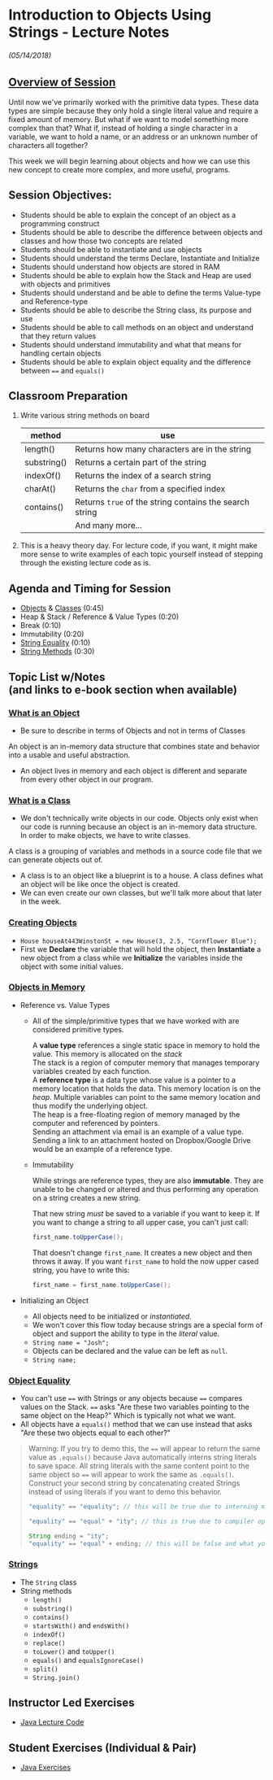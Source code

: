<link rel="stylesheet" type="text/css" media="all" href="./styles/style.css" />

# Introduction to Objects Using Strings - Lecture Notes
###### (05/14/2018)

## [**Overview of Session**](https://book.techelevator.com/jpmc/content/introduction-to-objects-ool.html)

Until now we've primarily worked with the primitive data types. These data types are simple because they only hold a single literal value and require a fixed amount of memory. But what if we want to model something more complex than that? What if, instead of holding a single character in a variable, we want to hold a name, or an address or an unknown number of characters all together?

This week we will begin learning about objects and how we can use this new concept to create more complex, and more useful, programs.

## **Session Objectives:**
* Students should be able to explain the concept of an object as a programming construct
* Students should be able to describe the difference between objects and classes and how those two concepts are related
* Students should be able to instantiate and use objects
* Students should understand the terms Declare, Instantiate and Initialize
* Students should understand how objects are stored in RAM
* Students should be able to explain how the Stack and Heap are used with objects and primitives
* Students should understand and be able to define the terms Value-type and Reference-type
* Students should be able to describe the String class, its purpose and use
* Students should be able to call methods on an object and understand that they return values
* Students should understand immutability and what that means for handling certain objects
* Students should be able to explain object equality and the difference between `==` and `equals()`

## **Classroom Preparation**

1. Write various string methods on board

    | method      | use    |
    |-------------|--------|
    | length()    | Returns how many characters are in the string |
    | substring() | Returns a certain part of the string |
    | indexOf()   | Returns the index of a search string |
    | charAt()    | Returns the `char` from a specified index |
    | contains()  | Returns `true` of the string contains the search string |
    | | And many more... |

2. This is a heavy theory day. For lecture code, if you want, it might make more sense to write examples of each topic yourself instead of stepping through the existing lecture code as is.

## **Agenda and Timing for Session**

* [Objects](https://book.techelevator.com/jpmc/content/introduction-to-objects-ool.html#what-is-an-object) & [Classes](https://book.techelevator.com/jpmc/content/introduction-to-objects-ool.html#what-is-a-class) (0:45)
* Heap & Stack / Reference & Value Types (0:20)
* Break (0:10)
* Immutability (0:20)
* [String Equality](https://book.techelevator.com/jpmc/content/introduction-to-objects-ool.html#object-equality) (0:10)
* [String Methods](https://book.techelevator.com/jpmc/content/introduction-to-objects-ool.html#strings) (0:30)

## **Topic List w/Notes** <div class=topicNote>(and <span class='link'>links</span> to e-book section when available)</div>

### [What is an Object](https://book.techelevator.com/jpmc/content/introduction-to-objects-ool.html#what-is-an-object)

- Be sure to describe in terms of Objects and not in terms of Classes

<div class="definition note">
An <span>object</span> is an in-memory data structure that combines state and behavior into a usable and useful abstraction.
</div>

- An object lives in memory and each object is different and separate from every other object in our program.

### [What is a Class](https://book.techelevator.com/jpmc/content/introduction-to-objects-ool.html#what-is-a-class)

- We don't technically write objects in our code. Objects only exist when our code is running because an object is an in-memory data structure. In order to make objects, we have to write classes.

<div class="definition note">
A <span>class</span> is a grouping of variables and methods in a source code file that we can generate objects out of.
</div>

- A class is to an object like a blueprint is to a house. A class defines what an object will be like once the object is created.
- We can even create our own classes, but we'll talk more about that later in the week.

### [Creating Objects](https://book.techelevator.com/jpmc/content/introduction-to-objects-ool.html#creating-objects)

- `House houseAt443WinstonSt = new House(3, 2.5, "Cornflower Blue");`
- First we **Declare** the variable that will hold the object, then **Instantiate** a new object from a class while we **Initialize** the variables inside the object with some initial values.

### [Objects in Memory](https://book.techelevator.com/jpmc/content/introduction-to-objects-ool.html#objects-in-memory)

- Reference vs. Value Types

    - All of the simple/primitive types that we have worked with are considered primitive types.

        <div class="definition note">A <strong>value type</strong> references a single static space in memory to hold the value. This memory is allocated on the <em>stack</em></div>

        <div class="definition note">The stack is a region of computer memory that manages temporary variables created by each function.</div>

        <div class="definition note">A <strong>reference type</strong> is a data type whose value is a pointer to a memory location that holds the data. This memory location is on the <em>heap</em>. Multiple variables can point to the same memory location and thus modify the underlying object.</div>

        <div class="definition note">The heap is a free-floating region of memory managed by the computer and referenced by pointers.</div>

        <div class="analogy note">Sending an attachment via email is an example of a value type. Sending a link to an attachment hosted on Dropbox/Google Drive would be an example of a reference type.</div>

   - Immutability

     <div class="caution note">While strings are reference types, they are also <strong>immutable</strong>. They are unable to be changed or altered and thus performing any operation on a string creates a new string.

     That new string *must* be saved to a variable if you want to keep it. If you want to change a string to all upper case, you can't just call:

       ``` java
       first_name.toUpperCase();
       ```

       That doesn't change `first_name`. It creates a new object and then throws it away. If you want `first_name` to hold the now upper cased string, you have to write this:

       ``` java
       first_name = first_name.toUpperCase();
       ```

     </div>

- Initializing an Object

    - All objects need to be initialized or *instantiated*.
    - We won't cover this flow today because strings are a special form of object and support the ability to type in the *literal* value.
    - `String name = "Josh";`
    - Objects can be declared and the value can be left as `null`.
    - `String name;`

### [Object Equality](https://book.techelevator.com/jpmc/content/introduction-to-objects-ool.html#object-equality)

- You can't use `==` with Strings or any objects because `==` compares values on the Stack. `==` asks "Are these two variables pointing to the same object on the Heap?" Which is typically not what we want.
- All objects have a `equals()` method that we can use instead that asks "Are these two objects equal to each other?"

> Warning: If you try to demo this, the `==` will appear to return the same value as `.equals()` because Java automatically interns string literals to save space. All string literals with the same content point to the same object so `==` will appear to work the same as `.equals()`. Construct your second string by concatenating created Strings instead of using literals if you want to demo this behavior.
>
> ``` Java
> "equality" == "equality"; // this will be true due to interning making the reference the same
>
> "equality" == "equal" + "ity"; // this is true due to compiler optimizations knowing that two concatenated String literals should be treated as a single literal
>
> String ending = "ity";
> "equality" == "equal" + ending; // this will be false and what you want to demo
> ```

### [Strings](https://book.techelevator.com/jpmc/content/introduction-to-objects-ool.html#strings)
- The `String` class
- String methods
    - `length()`
    - `substring()`
    - `contains()`
    - `startsWith()` and `endsWith()`
    - `indexOf()`
    - `replace()`
    - `toLower()` and `toUpper()`
    - `equals()` and `equalsIgnoreCase()`
    - `split()`
    - `String.join()`



## Instructor Led Exercises

- [Java Lecture Code](https://bitbucket.org/te-curriculum/module-1-introduction-to-java/src/master/lecture/introduction-to-objects-lecture/)

## Student Exercises (Individual & Pair)

- [Java Exercises](https://bitbucket.org/te-curriculum/module-1-introduction-to-java/src/master/exercises/introduction-to-objects-exercises/)

